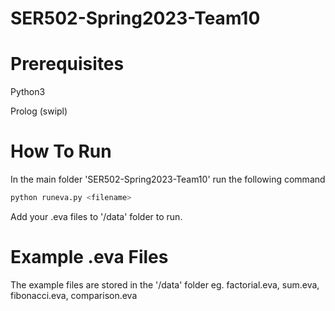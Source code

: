 # SER502-Spring2023-Team10

# Prerequisites
  Python3

  Prolog (swipl)
  
# How To Run
In the main folder 'SER502-Spring2023-Team10' run the following command
```bash
python runeva.py <filename>
```
Add your .eva files to '/data' folder to run.

# Example .eva Files
The example files are stored in the '/data' folder
eg. factorial.eva, sum.eva, fibonacci.eva, comparison.eva
